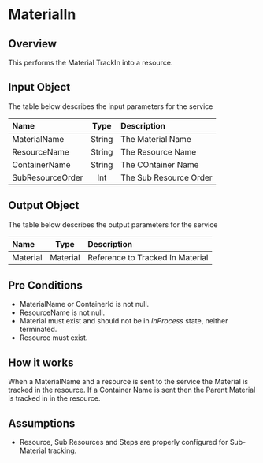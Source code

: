# MaterialIn

## Overview

This performs the Material TrackIn into a resource.

## Input Object

The table below describes the input parameters for the service

| Name | Type | Description |
| :--- | :----: | :---------- |
| MaterialName | String | The Material Name |
| ResourceName | String | The Resource Name |
| ContainerName | String | The COntainer Name |
| SubResourceOrder | Int | The Sub Resource Order |


## Output Object

The table below describes the output parameters for the service

| Name | Type | Description |
| :--- | :----: | :---------- |
| Material | Material | Reference to Tracked In Material |

## Pre Conditions

* MaterialName or ContainerId is not null.
* ResourceName is not null.
* Material must exist and should not be in *InProcess* state, neither terminated.
* Resource must exist.

## How it works

When a MaterialName and a resource is sent to the service the Material is tracked in the resource. If a Container Name is sent then the Parent Material is tracked in in the resource.

## Assumptions

* Resource, Sub Resources and Steps are properly configured for Sub-Material tracking.
